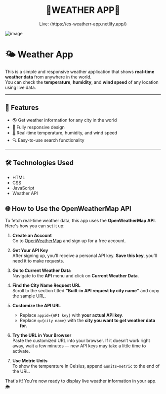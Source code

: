 <h1 align="center">
🤖WEATHER APP🚀
</h1>
<p align="center">Live: (https://es-weatherr-app.netlify.app/)</p>

![image](https://github.com/user-attachments/assets/767b5f6f-eb85-4c94-b8ea-33a3a0dc0e4c)

# 🌤️ Weather App

This is a simple and responsive weather application that shows **real-time weather data** from anywhere in the world.  
You can check the **temperature**, **humidity**, and **wind speed** of any location using live data.

---

## 🚀 Features

- 🌎 Get weather information for any city in the world  
- 📱 Fully responsive design  
- 🌡️ Real-time temperature, humidity, and wind speed  
- 🔍 Easy-to-use search functionality

---

## 🛠️ Technologies Used

- HTML  
- CSS  
- JavaScript  
- Weather API 

## 🌐 How to Use the OpenWeatherMap API

To fetch real-time weather data, this app uses the **OpenWeatherMap API**. Here's how you can set it up:

1. **Create an Account**  
   Go to [OpenWeatherMap](https://openweathermap.org/) and sign up for a free account.

2. **Get Your API Key**  
   After signing up, you'll receive a personal API key. **Save this key**, you’ll need it to make requests.

3. **Go to Current Weather Data**  
   Navigate to the **API** menu and click on **Current Weather Data**.

4. **Find the City Name Request URL**  
   Scroll to the section titled **"Built-in API request by city name"** and copy the sample URL.

5. **Customize the API URL**  
   - Replace `appid={API key}` with **your actual API key**.  
   - Replace `q={city name}` with the **city you want to get weather data for**.

6. **Try the URL in Your Browser**  
   Paste the customized URL into your browser. If it doesn’t work right away, wait a few minutes — new API keys may take a little time to activate.

7. **Use Metric Units**  
   To show the temperature in Celsius, append `&units=metric` to the end of the URL.  
   
That's it! You're now ready to display live weather information in your app. 🌦️
